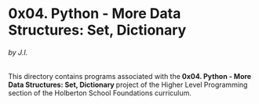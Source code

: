 <h1>0x04. Python - More Data Structures: Set, Dictionary</h1>
<h6>by J.I.</h6>

This directory contains programs associated with the<strong> 0x04. Python - More Data Structures: Set, Dictionary </strong>project of the Higher Level Programming section of the Holberton School Foundations curriculum.

